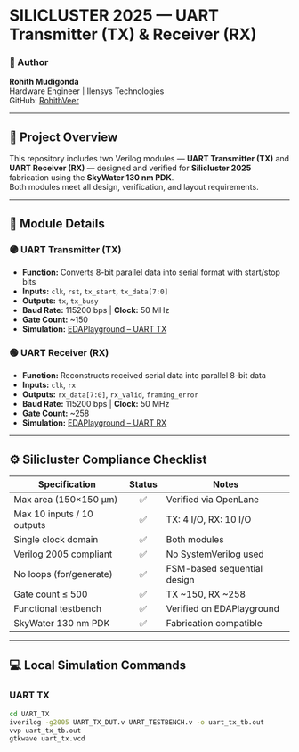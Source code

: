 # SILICLUSTER 2025 — UART Transmitter (TX) & Receiver (RX)

### 👤 Author
**Rohith Mudigonda**  
Hardware Engineer | Ilensys Technologies  
GitHub: [RohithVeer](https://github.com/RohithVeer)

---

## 🔧 Project Overview
This repository includes two Verilog modules — **UART Transmitter (TX)** and **UART Receiver (RX)** — designed and verified for **Silicluster 2025** fabrication using the **SkyWater 130 nm PDK**.  
Both modules meet all design, verification, and layout requirements.

---

## 📘 Module Details

### 🟣 UART Transmitter (TX)
- **Function:** Converts 8-bit parallel data into serial format with start/stop bits  
- **Inputs:** `clk`, `rst`, `tx_start`, `tx_data[7:0]`  
- **Outputs:** `tx`, `tx_busy`  
- **Baud Rate:** 115200 bps | **Clock:** 50 MHz  
- **Gate Count:** ~150  
- **Simulation:** [EDAPlayground – UART TX](https://www.edaplayground.com/x/bCGt)

### 🟢 UART Receiver (RX)
- **Function:** Reconstructs received serial data into parallel 8-bit data  
- **Inputs:** `clk`, `rx`  
- **Outputs:** `rx_data[7:0]`, `rx_valid`, `framing_error`  
- **Baud Rate:** 115200 bps | **Clock:** 50 MHz  
- **Gate Count:** ~258  
- **Simulation:** [EDAPlayground – UART RX](https://www.edaplayground.com/x/ghDc)

---

## ⚙️ Silicluster Compliance Checklist

| Specification               | Status | Notes |
|------------------------------|:------:|-------|
| Max area (150×150 µm)        | ✅ | Verified via OpenLane |
| Max 10 inputs / 10 outputs   | ✅ | TX: 4 I/O, RX: 10 I/O |
| Single clock domain          | ✅ | Both modules |
| Verilog 2005 compliant       | ✅ | No SystemVerilog used |
| No loops (for/generate)      | ✅ | FSM-based sequential design |
| Gate count ≤ 500             | ✅ | TX ~150, RX ~258 |
| Functional testbench         | ✅ | Verified on EDAPlayground |
| SkyWater 130 nm PDK          | ✅ | Fabrication compatible |

---

## 💻 Local Simulation Commands

### UART TX
```bash
cd UART_TX
iverilog -g2005 UART_TX_DUT.v UART_TESTBENCH.v -o uart_tx_tb.out
vvp uart_tx_tb.out
gtkwave uart_tx.vcd
